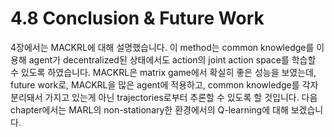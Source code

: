 # 4.8 Conclusion & Future Work

4장에서는 MACKRL에 대해 설명했습니다. 이 method는 common knowledge를 이용해 agent가 decentralized된 상태에서도 action의 joint action space를 학습할 수 있도록 하였습니다. MACKRL은 matrix game에서 확실히 좋은 성능을 보였는데, future work로, MACKRL을 많은 agent에 적용하고, common knowledge를 각자 분리돼서 가지고 있는게 아닌 trajectories로부터 추론할 수 있도록 할 것입니다. 다음 chapter에서는 MARL의 non-stationary한 환경에서의 Q-learning에 대해 보겠습니다.

